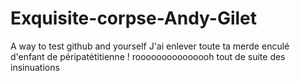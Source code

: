 # Exquisite-corpse-Andy-Gilet
A way to test github and yourself
J'ai enlever toute ta merde enculé d'enfant de péripatétitienne !
rooooooooooooooh tout de suite des insinuations